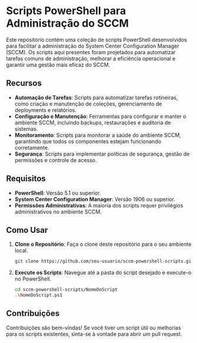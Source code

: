 # Scripts PowerShell para Administração do SCCM

Este repositório contém uma coleção de scripts PowerShell desenvolvidos para facilitar a administração do System Center Configuration Manager (SCCM). Os scripts aqui presentes foram projetados para automatizar tarefas comuns de administração, melhorar a eficiência operacional e garantir uma gestão mais eficaz do SCCM.

## Recursos

- **Automação de Tarefas**: Scripts para automatizar tarefas rotineiras, como criação e manutenção de coleções, gerenciamento de deployments e relatórios.
- **Configuração e Manutenção**: Ferramentas para configurar e manter o ambiente SCCM, incluindo backups, restaurações e auditoria de sistemas.
- **Monitoramento**: Scripts para monitorar a saúde do ambiente SCCM, garantindo que todos os componentes estejam funcionando corretamente.
- **Segurança**: Scripts para implementar políticas de segurança, gestão de permissões e controle de acesso.

## Requisitos

- **PowerShell**: Versão 5.1 ou superior.
- **System Center Configuration Manager**: Versão 1906 ou superior.
- **Permissões Administrativas**: A maioria dos scripts requer privilégios administrativos no ambiente SCCM.

## Como Usar

1. **Clone o Repositório**: Faça o clone deste repositório para o seu ambiente local.
   ```sh
   git clone https://github.com/seu-usuario/sccm-powershell-scripts.git
   ```
2. **Execute os Scripts**: Navegue até a pasta do script desejado e execute-o no PowerShell.
   ```sh
   cd sccm-powershell-scripts/NomeDoScript
   .\NomeDoScript.ps1
   ```

## Contribuições

Contribuições são bem-vindas! Se você tiver um script útil ou melhorias para os scripts existentes, sinta-se à vontade para abrir um pull request.
